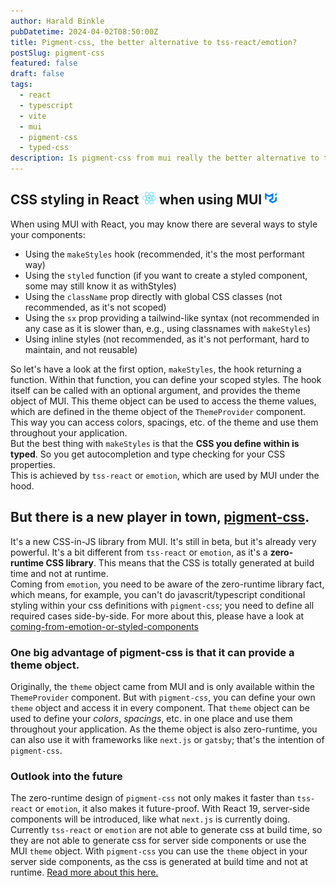 ```yaml
---
author: Harald Binkle
pubDatetime: 2024-04-02T08:50:00Z
title: Pigment-css, the better alternative to tss-react/emotion?
postSlug: pigment-css
featured: false
draft: false
tags:
  - react
  - typescript
  - vite
  - mui
  - pigment-css
  - typed-css
description: Is pigment-css from mui really the better alternative to tss-react/emotion?
---
```


## CSS styling in React <img alt="React-icon" src="../../../public/assets/React-icon.svg" style="all: unset;height: 20px"> when using MUI <img alt="MUI-icon" src="../../../public/assets/mui-logo.svg" style="all: unset;height: 20px">

When using MUI with React, you may know there are several ways to style your components:

- Using the `makeStyles` hook (recommended, it's the most performant way)
- Using the `styled` function (if you want to create a styled component, some may still know it as withStyles)
- Using the `className` prop directly with global CSS classes (not recommended, as it's not scoped)
- Using the `sx` prop providing a tailwind-like syntax (not recommended in any case as it is slower than, e.g., using classnames with `makeStyles`)
- Using inline styles (not recommended, as it's not performant, hard to maintain, and not reusable)

So let's have a look at the first option, `makeStyles`, the hook returning a function. Within that function, you can define your scoped styles. The hook itself can be called with an optional argument, and provides the theme object of MUI. This theme object can be used to access the theme values, which are defined in the theme object of the `ThemeProvider` component. This way you can access colors, spacings, etc. of the theme and use them throughout your application. <br>
But the best thing with `makeStyles` is that the **CSS you define within is typed**. So you get autocompletion and type checking for your CSS properties.<br>
This is achieved by `tss-react` or `emotion`, which are used by MUI under the hood.

## But there is a new player in town, [pigment-css](https://github.com/mui/material-ui/tree/master/packages/pigment-css-react).

It's a new CSS-in-JS library from MUI. It's still in beta, but it's already very powerful. It's a bit different from `tss-react` or `emotion`, as it's a **zero-runtime CSS library**.
This means that the CSS is totally generated at build time and not at runtime.<br>
Coming from `emotion`, you need to be aware of the zero-runtime library fact, which means, for example, you can't do javascrit/typescript conditional styling within your css definitions with `pigment-css`; you need to define all required cases side-by-side.
For more about this, please have a look at [coming-from-emotion-or-styled-components](https://github.com/mui/material-ui/tree/master/packages/pigment-css-react#coming-from-emotion-or-styled-components)

### One big advantage of pigment-css is that it can provide a theme object.

Originally, the `theme` object came from MUI and is only available within the `ThemeProvider` component. But with `pigment-css`, you can define your own `theme` object and access it in every component.
That `theme` object can be used to define your _colors_, _spacings_, etc. in one place and use them throughout your application. As the theme object is also zero-runtime, you can also use it with frameworks like `next.js` or `gatsby`; that's the intention of `pigment-css`.

### Outlook into the future

The zero-runtime design of `pigment-css` not only makes it faster than `tss-react` or `emotion`, it also makes it future-proof.
With React 19, server-side components will be introduced, like what `next.js` is currently doing. Currently `tss-react` or `emotion` are not able to generate css at build time, so they are not able to generate css for server side components or use the MUI `theme` object.
With `pigment-css` you can use the `theme` object in your server side components, as the css is generated at build time and not at runtime.
[Read more about this here.](https://github.com/mui/material-ui/tree/master/packages/pigment-css-react#theming)
